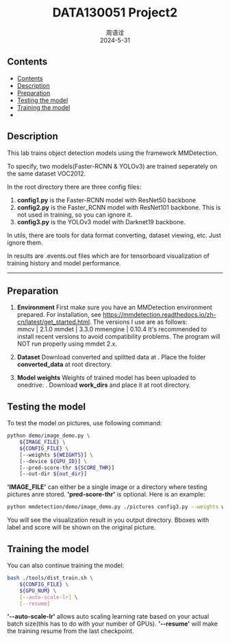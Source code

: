 <h1 align="center">DATA130051 Project2</h1>

<div align="center">周语诠</div>
<div align="center">2024-5-31</div>

## Contents
- [Contents](#contents)
- [Description](#description)
- [Preparation](#preparation)
- [Testing the model](#testing-the-model)
- [Training the model](#training-the-model)
- [](#)

## Description

This lab trains object detection models using the framework MMDetection.

To specify, two models(Faster-RCNN & YOLOv3) are trained seperately on the same dataset VOC2012.

In the root directory there are three config files: 

1. **config1.py** is the Faster-RCNN model with ResNet50 backbone
2. **config2.py** is the Faster_RCNN model with ResNet101 backbone. This is not used in training, so you can ignore it.
3. **config3.py** is the YOLOv3 model with Darknet19 backbone.

In utils, there are tools for data format converting, dataset viewing, etc. Just ignore them.

In results are .events.out files which are for tensorboard visualization of training history and model performance.

***

## Preparation

1. **Environment**
    First make sure you have an MMDetection environment prepared. For installation, see https://mmdetection.readthedocs.io/zh-cn/latest/get_started.html. The versions I use are as follows: \
    mmcv | 2.1.0
    mmdet | 3.3.0
    mmengine | 0.10.4
    It's recommended to install recent versions to avoid compatibility problems. The program will NOT run properly using mmdet 2.x.

2. **Dataset**
   Download converted and splitted data at . Place the folder **converted_data** at root directory.

3. **Model weights**
   Weights of trained model has been uploaded to onedrive: . Download **work_dirs** and place it at root directory.

## Testing the model

To test the model on pictures, use following command: 

```bash
python demo/image_demo.py \
    ${IMAGE_FILE} \
    ${CONFIG_FILE} \
    [--weights ${WEIGHTS}] \
    [--device ${GPU_ID}] \
    [--pred-score-thr ${SCORE_THR}]
    [--out-dir ${out_dir}]
```

**'IMAGE_FILE'** can either be a single image or a directory where testing pictures anre stored. **'pred-score-thr'** is optional. Here is an example:

```bash
python mmdetection/demo/image_demo.py ./pictures config3.py --weights work_dirs/config3/epoch_273.pth --out-dir pictures/out/yolo/val
```

You will see the visualization result in you output directory. Bboxes with label and score will be shown on the original picture.

## Training the model

You can also continue training the model:

```bash
bash ./tools/dist_train.sh \
    ${CONFIG_FILE} \
    ${GPU_NUM} \
    [--auto-scale-lr] \
    [--resume]
```

**'--auto-scale-lr'** allows auto scaling learning rate based on your actual batch size(this has to do with your number of GPUs). **'--resume'** will make the training resume from the last checkpoint.

## 